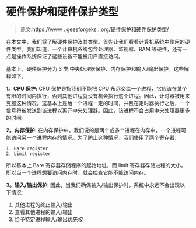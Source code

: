 # 硬件保护和硬件保护类型

> 原文:[https://www . geesforgeks . org/硬件保护和硬件保护类型/](https://www.geeksforgeeks.org/hardware-protection-and-type-of-hardware-protection/)

在本文中，我们将了解硬件保护及其类型。首先让我们看看计算机系统中使用的硬件类型。我们知道，一个计算机系统包含处理器、监视器、RAM 等硬件，还有一点是操作系统保证了这些设备不能被用户直接访问。

基本上，硬件保护分为 3 类:中央处理器保护、内存保护和输入/输出保护。这些解释如下。

**1。CPU 保护:**
CPU 保护是指我们不能把 CPU 永远交给一个进程，它应该在某个有限的时间内执行，否则其他进程就没有机会执行这个进程。因此，计时器被用来克服这种情况。这基本上是给一个进程一定的时间，并且在定时器执行之后，一个信号将被发送到该进程以离开中央处理器。因此，该进程不会占用中央处理器更多的时间。

**2。内存保护:**
在内存保护中，我们说的是两个或多个进程在内存中，一个进程可能访问另一个进程内存的情况。为了防止这种情况，我们使用了两个寄存器:

```
1. Bare register
2. Limit register 
```

所以基本上 Bare 寄存器存储程序的起始地址，而 limit 寄存器存储进程的大小，所以当一个进程想要访问内存时，就会检查它能不能访问内存。

**3。输入/输出保护:**
因此，当我们确保输入/输出保护时，系统中永远不会出现以下情况:

1.  其他进程的终止输入/输出
2.  查看其他进程的输入/输出
3.  给予特定进程输入/输出优先权